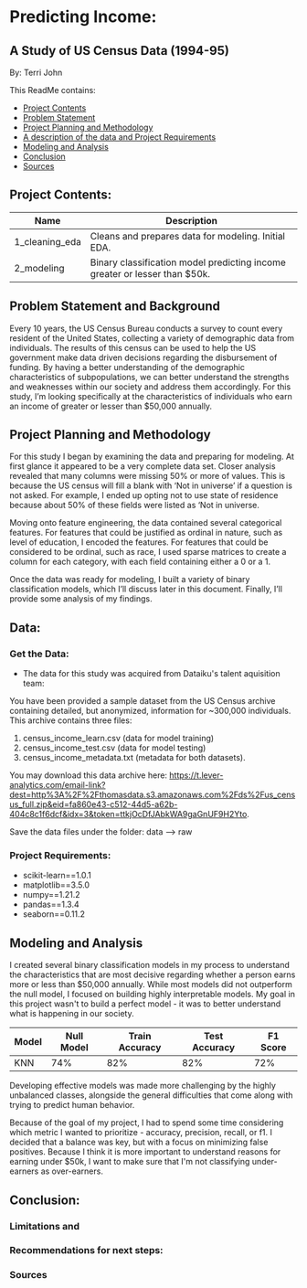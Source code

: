 
# Predicting Income:
## A Study of US Census Data (1994-95)

By: Terri John


This ReadMe contains:

* [Project Contents](#contents)
* [Problem Statement](#problemstatement)
* [Project Planning and Methodology](#planning)
* [A description of the data and Project Requirements](#data)
* [Modeling and Analysis](#model)
* [Conclusion](#conclusion)
* [Sources](#sources)



## <a name="contents"></a>Project Contents:

|Name|Description|
|---|---|
|1_cleaning_eda|Cleans and prepares data for modeling. Initial EDA.|
|2_modeling|Binary classification model predicting income greater or lesser than $50k.|

## <a name="problemstatement"></a>Problem Statement and Background

Every 10 years, the US Census Bureau conducts a survey to count every resident of the United States, collecting a variety of demographic data from individuals. The results of this census can be used to help the US government make data driven decisions regarding the disbursement of funding. By having a better understanding of the demographic characteristics of subpopulations, we can better understand the strengths and weaknesses within our society and address them accordingly. For this study, I’m looking specifically at the characteristics of individuals who earn an income of greater or lesser than $50,000 annually.



## <a name="planning"></a>Project Planning and Methodology

For this study I began by examining the data and preparing for modeling. At first glance it appeared to be a very complete data set. Closer analysis revealed that many columns were missing 50% or more of values. This is because the US census will fill a blank with ‘Not in universe’ if a question is not asked. For example, I ended up opting not to use state of residence because about 50% of these fields were listed as ‘Not in universe.

Moving onto feature engineering, the data contained several categorical features. For features that could be justified as ordinal in nature, such as level of education, I encoded the features. For features that could be considered to be ordinal, such as race, I used sparse matrices to create a column for each category, with each field containing either a 0 or a 1.

Once the data was ready for modeling, I built a variety of binary classification models, which I’ll discuss later in this document. Finally, I’ll provide some analysis of my findings.


## <a name="data"></a>Data:

### Get the Data:
* The data for this study was acquired from Dataiku's talent aquisition team:

You have been provided a sample dataset from the US Census archive containing detailed, but anonymized, information for ~300,000 individuals. This archive contains three files:
1. census_income_learn.csv (data for model training)
2. census_income_test.csv (data for model testing)
3. census_income_metadata.txt (metadata for both datasets).

You may download this data archive here: https://t.lever-analytics.com/email-link?dest=http%3A%2F%2Fthomasdata.s3.amazonaws.com%2Fds%2Fus_census_full.zip&eid=fa860e43-c512-44d5-a62b-404c8c1f6dcf&idx=3&token=ttkjOcDfJAbkWA9gaGnUF9H2Yto.

Save the data files under the folder: data --> raw


### Project Requirements:   

* scikit-learn==1.0.1
* matplotlib==3.5.0
* numpy==1.21.2
* pandas==1.3.4
* seaborn==0.11.2


## <a name="model"></a>Modeling and Analysis
I created several binary classification models in my process to understand the characteristics that are most decisive regarding whether a person earns more or less than $50,000 annually. While most models did not outperform the null model, I focused on building highly interpretable models. My goal in this project wasn't to build a perfect model - it was to better understand what is happening in our society.

|Model|Null Model|Train Accuracy|Test Accuracy|F1 Score|
|---|---|---|---|---|
|KNN|74%|82%|82%|72%|


Developing effective models was made more challenging by the highly unbalanced classes, alongside the general difficulties that come along with trying to predict human behavior.

Because of the goal of my project, I had to spend some time considering which metric I wanted to prioritize - accuracy, precision, recall, or f1. I decided that a balance was key, but with a focus on minimizing false positives. Because I think it is more important to understand reasons for earning under $50k, I want to make sure that I'm not classifying under-earners as over-earners.


## <a name="conclusion"></a>Conclusion:
### Limitations and


### Recommendations for next steps:





### <a name="sources"></a>Sources

